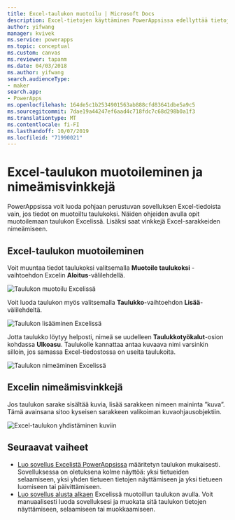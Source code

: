```yaml
---
title: Excel-taulukon muotoilu | Microsoft Docs
description: Excel-tietojen käyttäminen PowerAppsissa edellyttää tietojen muotoilua taulukoksi. Avainsanan ”kuva” lisääminen sarakkeiden nimiin
author: yifwang
manager: kvivek
ms.service: powerapps
ms.topic: conceptual
ms.custom: canvas
ms.reviewer: tapanm
ms.date: 04/03/2018
ms.author: yifwang
search.audienceType:
- maker
search.app:
- PowerApps
ms.openlocfilehash: 164de5c1b2534901563ab888cfd83641dbe5a9c5
ms.sourcegitcommit: 7dae19a44247ef6aad4c718fdc7c68d298b0a1f3
ms.translationtype: MT
ms.contentlocale: fi-FI
ms.lasthandoff: 10/07/2019
ms.locfileid: "71990021"
---
```

# <a name="format-a-table-in-excel-and-naming-tips"></a>Excel-taulukon muotoileminen ja nimeämisvinkkejä
PowerAppsissa voit luoda pohjaan perustuvan sovelluksen Excel-tiedoista vain, jos tiedot on muotoiltu taulukoksi. Näiden ohjeiden avulla opit muotoilemaan taulukon Excelissä. Lisäksi saat vinkkejä Excel-sarakkeiden nimeämiseen.

## <a name="how-to-format-a-table-in-excel"></a>Excel-taulukon muotoileminen
Voit muuntaa tiedot taulukoksi valitsemalla **Muotoile taulukoksi** -vaihtoehdon Excelin **Aloitus**-välilehdellä.

![Taulukon muotoilu Excelissä](./media/how-to-excel-tips/format-table.png)

Voit luoda taulukon myös valitsemalla **Taulukko**-vaihtoehdon **Lisää**-välilehdeltä.

![Taulukon lisääminen Excelissä](./media/how-to-excel-tips/insert-table.png)

Jotta taulukko löytyy helposti, nimeä se uudelleen **Taulukkotyökalut**-osion kohdassa **Ulkoasu**. Taulukolle kannattaa antaa kuvaava nimi varsinkin silloin, jos samassa Excel-tiedostossa on useita taulukoita.

![Taulukon nimeäminen Excelissä](./media/how-to-excel-tips/rename-table.png)

## <a name="naming-tips-in-excel"></a>Excelin nimeämisvinkkejä
Jos taulukon sarake sisältää kuvia, lisää sarakkeen nimeen maininta ”kuva”. Tämä avainsana sitoo kyseisen sarakkeen valikoiman kuvaohjausobjektiin.

![Excel-taulukon yhdistäminen kuviin](./media/how-to-excel-tips/connect-gallery.png)

## <a name="next-steps"></a>Seuraavat vaiheet
* [Luo sovellus Excelistä PowerAppsissa](get-started-create-from-data.md) määritetyn taulukon mukaisesti. Sovelluksessa on oletuksena kolme näyttöä: yksi tietueiden selaamiseen, yksi yhden tietueen tietojen näyttämiseen ja yksi tietueen luomiseen tai päivittämiseen.
* [Luo sovellus alusta alkaen](get-started-create-from-blank.md) Excelissä muotoillun taulukon avulla. Voit manuaalisesti luoda sovelluksesi ja muokata sitä taulukon tietojen näyttämiseen, selaamiseen tai muokkaamiseen.
